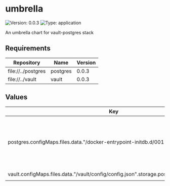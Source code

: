 # umbrella

![Version: 0.0.3](https://img.shields.io/badge/Version-0.0.3-informational?style=flat-square) ![Type: application](https://img.shields.io/badge/Type-application-informational?style=flat-square)

An umbrella chart for vault-postgres stack

## Requirements

| Repository | Name | Version |
|------------|------|---------|
| file://../postgres | postgres | 0.0.3 |
| file://../vault | vault | 0.0.3 |

## Values

| Key | Type | Default | Description |
|-----|------|---------|-------------|
| postgres.configMaps.files.data."/docker-entrypoint-initdb.d/001-vault-schema.sql" | string | `"CREATE DATABASE vault;\n\\c vault;\n\nCREATE TABLE vault_kv_store (\n  parent_path TEXT COLLATE \"C\" NOT NULL,\n  path        TEXT COLLATE \"C\",\n  key         TEXT COLLATE \"C\",\n  value       BYTEA,\n  CONSTRAINT pkey PRIMARY KEY (path, key)\n);\n\nCREATE INDEX parent_path_idx ON vault_kv_store (parent_path);\n"` |  |
| vault.configMaps.files.data."/vault/config/config.json".storage.postgresql.connection_url | string | `"postgres://postgres:postgres@umbrella-postgres:5432/vault?sslmode=disable"` |  |


